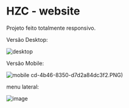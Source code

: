# HZC - website

Projeto feito totalmente responsivo.

Versão Desktop:

![desktop](https://user-images.githubusercontent.com/71856252/158857945-6e217348-31cd-4b46-8350-d7d2a84dc3f2.PNG)

Versão Mobile:

![mobile](https://user-images.githubusercontent.com/71856252/158858306-d40a85ca-a872-43c8-b323-bbcd8968fd62.PNG)
cd-4b46-8350-d7d2a84dc3f2.PNG)

menu lateral: 

![image](https://user-images.githubusercontent.com/71856252/158858468-266296ed-3829-4801-8377-642023c2a9d4.png)
